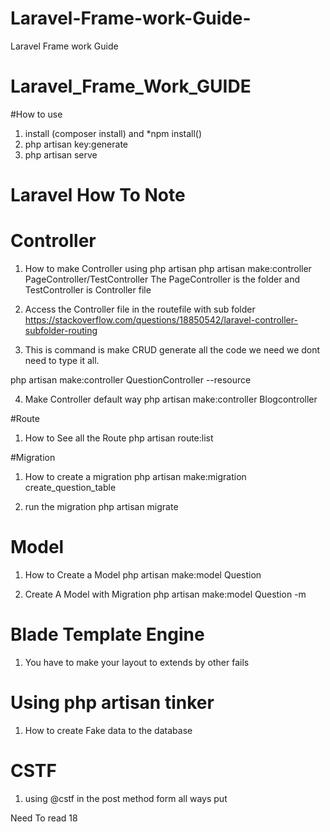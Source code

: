 # Laravel-Frame-work-Guide-
Laravel Frame work Guide 



# Laravel_Frame_Work_GUIDE

#How to use 
1. install  (composer install) and *npm install() 
2. php artisan key:generate 
3. php artisan serve 




# Laravel How To Note 

# Controller  
1. How to make Controller using php artisan
php artisan make:controller PageController/TestController
The PageController is the folder and TestController is Controller file

2. Access the Controller file in the routefile with sub folder 
 https://stackoverflow.com/questions/18850542/laravel-controller-subfolder-routing


3. This is command is make CRUD generate all the code we need we dont need to type it all. 

php artisan make:controller QuestionController --resource

4. Make Controller default way 
 php artisan make:controller Blogcontroller

#Route

1. How to See all the Route 
php artisan route:list 



#Migration 

1. How to create a migration 
php artisan make:migration create_question_table

2. run the migration 
php artisan migrate 



# Model 

1. How to Create a Model 
php artisan make:model Question

2. Create A Model with Migration
php artisan make:model Question -m


# Blade Template Engine 
1. You have to make your layout to extends by other fails



# Using php artisan tinker
1. How to create Fake data to the database
 

# CSTF
1. using @cstf in the post method form all ways put 

Need To read 18